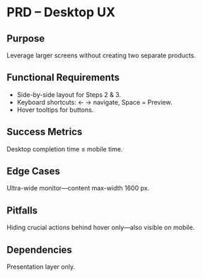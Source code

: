 # PRD – Desktop UX

## Purpose

Leverage larger screens without creating two separate products.

## Functional Requirements

- Side-by-side layout for Steps 2 & 3.
- Keyboard shortcuts: ← → navigate, Space = Preview.
- Hover tooltips for buttons.

## Success Metrics

Desktop completion time ≤ mobile time.

## Edge Cases

Ultra-wide monitor—content max-width 1600 px.

## Pitfalls

Hiding crucial actions behind hover only—also visible on mobile.

## Dependencies

Presentation layer only.
